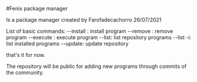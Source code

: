 #Fenix package manager


Is a package manager created by Farofadecachorro 26/07/2021

List of basic commands:
--install <program name>: install program
--remove <program name>: remove program
--execute <program name>: execute program
--list: list repository programs
--list -i: list installed programs
--update: update repository
  
that's it for now.
 
The repository will be public for adding new programs through commits of the community.
